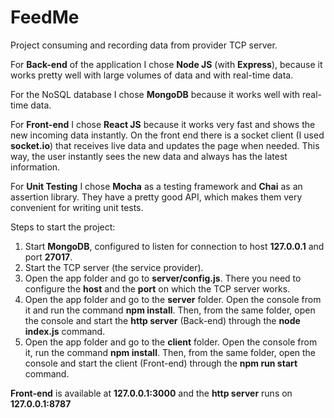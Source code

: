 # FeedMe

Project consuming and recording data from provider TCP server.

For **Back-end** of the application I chose **Node JS** (with **Express**), because it works pretty well with large volumes of data and with real-time data.

For the NoSQL database I chose **MongoDB** because it works well with real-time data.

For **Front-end** I chose **React JS** because it works very fast and shows the new incoming data instantly. On the front end there is a socket client (I used **socket.io**) that receives live data and updates the page when needed. This way, the user instantly sees the new data and always has the latest information.

For **Unit Testing** I chose **Mocha** as a testing framework and **Chai** as an assertion library. They have a pretty good API, which makes them very convenient for writing unit tests.

Steps to start the project:

1. Start **MongoDB**, configured to listen for connection to host **127.0.0.1** and port **27017**.
2. Start the TCP server (the service provider).
3. Open the app folder and go to **server/config.js**. There you need to configure the **host** and the **port** on which the TCP server works.
4. Open the app folder and go to the **server** folder. Open the console from it and run the command **npm install**. Then, from the same folder, open the console and start the **http server** (Back-end) through the **node index.js** command.
5. Open the app folder and go to the **client** folder. Open the console from it, run the command **npm install**. Then, from the same folder, open the console and start the client (Front-end) through the **npm run start** command.

**Front-end** is available at **127.0.0.1:3000** and the **http server** runs on **127.0.0.1:8787**
